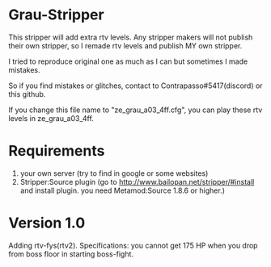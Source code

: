 # Grau-Stripper
This stripper will add extra rtv levels.
Any stripper makers will not publish their own stripper, so I remade rtv levels and publish MY own stripper.

I tried to reproduce original one as much as I can but sometimes I made mistakes.

So if you find mistakes or glitches, contact to Contrapasso#5417(discord) or this github.

If you change this file name to "ze_grau_a03_4ff.cfg", you can play these rtv levels in ze_grau_a03_4ff.

# Requirements
1. your own server (try to find in google or some websites)
2. Stripper:Source plugin (go to http://www.bailopan.net/stripper/#install and install plugin. you need Metamod:Source 1.8.6 or higher.)

# Version 1.0
Adding rtv-fys(rtv2).
Specifications: you cannot get 175 HP when you drop from boss floor in starting boss-fight.
